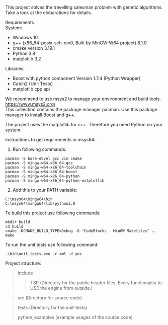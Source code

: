 This project solves the travelling salesman problem with genetic algorithms.
Take a look at the elobarations for details. 


Requirements  
System:
* Windows 10
* g++ (x86_64-posix-seh-rev0, Built by MinGW-W64 project) 8.1.0
* cmake version 3.19.1
* Python 3.8
* matplotlib 3.2

Libraries: 
* Boost with python component Version 1.7.4 (Python Wrapper)
* Catch2 (Unit Tests)
* matplotlib cpp api

We recommend to use msys2 to manage your environment and build tools.  
https://www.msys2.org/  
This collection contains the package manager pacman.
Use this package manager to install Boost and g++.

The project uses the matplotlib for c++.
Therefore you need Python on your system.

Instructions to get requirements in msys64:

1. Run following commands:
```
pacman -S base-devel gcc vim cmake
pacman -S mingw-w64-x86_64-gcc
pacman -S mingw-w64-x86_64-toolchain
pacman -S mingw-w64-x86_64-boost
pacman -S mingw-w64-x86_64-python
pacman -S mingw-w64-x86_64-python-matplotlib
```
2. Add this to your PATH variable:
```
C:\msys64\mingw64\bin
C:\msys64\mingw64\lib\python3.8
```

To build this project use following commands:
```
mkdir build
cd build
cmake -DCMAKE_BUILD_TYPE=Debug -G "CodeBlocks - MinGW Makefiles" ..
make
```
To run the unit tests use following command:
```
.\bin\unit_tests.exe -r xml -d yes 
```

Project structure:  
>include  
>>TSP (Directory for the public header files. Every functionality to USE the engine from outside.)

>src (Directory for source code)

>tests (Directory for the unit-tests)

>python_examples (example usages of the source code)
